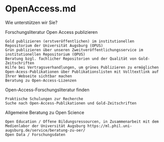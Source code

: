 # OpenAccess.md
Wie unterstützen wir Sie?

Forschungsliteratur Open Access publizieren

    Gold publizieren (erstveröffentlichen) im institutionellen Repositorium der Universität Augsburg (OPUS)
    Grün publizieren über unseren Zweitveröffentlichungsservice im institutionellen Repositorium (OPUS)
    Beratung bzgl. fachlicher Repositorien und der Qualität von Gold-Zeitschriften
    Hilfe bei Vertragsverhandlungen, um grünes Publizieren zu ermöglichen
    Open-Acess-Publikationen über Publikationslisten mit Volltextlink auf Ihrer Webseite sichtbar machen
    Beratung zu Open-Access-Lizenzen

Open-Access-Forschungsliteratur finden

    Praktische Schulungen zur Recherche
    Suche nach Open-Access-Publikationen und Gold-Zeitschriften

Allgemeine Beratung zu Open Science

    Open Education / Offene Bildungsressourcen, in Zusammenarbeit mit dem Medienlabor der Universität Augsburg https://ml.phil.uni-augsburg.de/service/beratung-zu-oer/
    Open Data / Forschungsdaten
